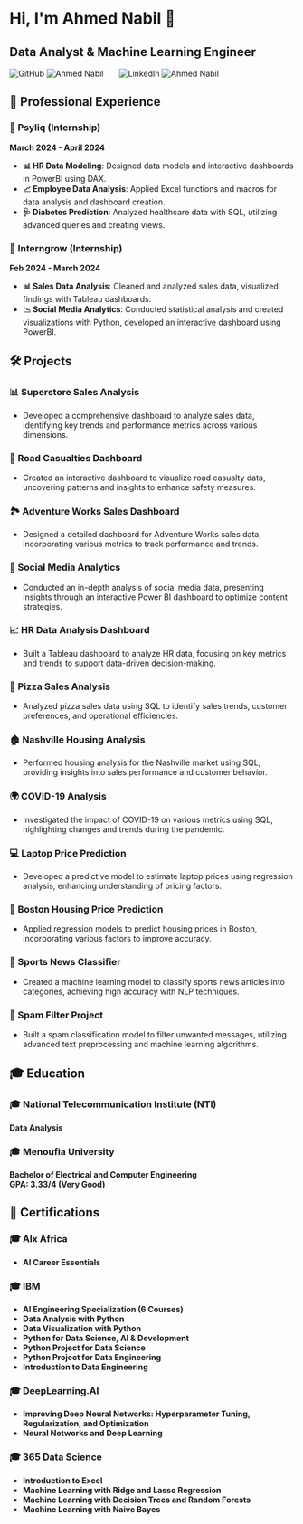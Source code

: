 # Hi, I'm Ahmed Nabil 🚀

## **Data Analyst & Machine Learning Engineer** 

<p style="font-family: -apple-system, BlinkMacSystemFont, 'Segoe UI', 'Noto Sans', Helvetica, Arial, sans-serif, 'Apple Color Emoji', 'Segoe UI Emoji';">
  <a href="https://github.com/AhmedNabil03" style="text-decoration:none;">
    <img src="https://img.shields.io/badge/GitHub-5a5a5a?style=for-the-badge&logo=github&logoColor=white" alt="GitHub">
  </a>
  <a href="https://github.com/AhmedNabil03" style="text-decoration:none;">
    <img src="https://img.shields.io/badge/-Ahmed%20Nabil-FF6C00?style=for-the-badge" alt="Ahmed Nabil">
  </a>
  &nbsp;&nbsp;&nbsp;&nbsp;&nbsp;
  <a href="https://linkedin.com/in/ahmed-nabil-144583273" style="text-decoration:none;">
    <img src="https://img.shields.io/badge/LinkedIn-5a5a5a?style=for-the-badge&logo=linkedin&logoColor=white" alt="LinkedIn">
  </a>
  <a href="https://linkedin.com/in/ahmed-nabil-144583273" style="text-decoration:none;">
    <img src="https://img.shields.io/badge/-Ahmed%20Nabil-0077B5?style=for-the-badge" alt="Ahmed Nabil">
  </a>
</p>

## 💼 Professional Experience

### 🏢 Psyliq (Internship)  
**March 2024 - April 2024**  
- **📊 HR Data Modeling**: Designed data models and interactive dashboards in PowerBI using DAX.
- **📈 Employee Data Analysis**: Applied Excel functions and macros for data analysis and dashboard creation.
- **🩺 Diabetes Prediction**: Analyzed healthcare data with SQL, utilizing advanced queries and creating views.

### 🏢 Interngrow (Internship)  
**Feb 2024 - March 2024**  
- **📊 Sales Data Analysis**: Cleaned and analyzed sales data, visualized findings with Tableau dashboards.
- **📉 Social Media Analytics**: Conducted statistical analysis and created visualizations with Python, developed an interactive dashboard using PowerBI.

## 🛠️ Projects

### 📊 Superstore Sales Analysis
- Developed a comprehensive dashboard to analyze sales data, identifying key trends and performance metrics across various dimensions.

### 🚗 Road Casualties Dashboard
- Created an interactive dashboard to visualize road casualty data, uncovering patterns and insights to enhance safety measures.

### 🏞️ Adventure Works Sales Dashboard
- Designed a detailed dashboard for Adventure Works sales data, incorporating various metrics to track performance and trends.

### 📱 Social Media Analytics
- Conducted an in-depth analysis of social media data, presenting insights through an interactive Power BI dashboard to optimize content strategies.

### 📈 HR Data Analysis Dashboard
- Built a Tableau dashboard to analyze HR data, focusing on key metrics and trends to support data-driven decision-making.

### 🍕 Pizza Sales Analysis
- Analyzed pizza sales data using SQL to identify sales trends, customer preferences, and operational efficiencies.

### 🏠 Nashville Housing Analysis
- Performed housing analysis for the Nashville market using SQL, providing insights into sales performance and customer behavior.

### 🌍 COVID-19 Analysis
- Investigated the impact of COVID-19 on various metrics using SQL, highlighting changes and trends during the pandemic.

### 💻 Laptop Price Prediction
- Developed a predictive model to estimate laptop prices using regression analysis, enhancing understanding of pricing factors.

### 🏡 Boston Housing Price Prediction
- Applied regression models to predict housing prices in Boston, incorporating various factors to improve accuracy.

### 📰 Sports News Classifier
- Created a machine learning model to classify sports news articles into categories, achieving high accuracy with NLP techniques.

### 📧 Spam Filter Project
- Built a spam classification model to filter unwanted messages, utilizing advanced text preprocessing and machine learning algorithms.

## 🎓 Education

### 🎓 National Telecommunication Institute (NTI)  
**Data Analysis**  

### 🎓 Menoufia University  
**Bachelor of Electrical and Computer Engineering**  
**GPA: 3.33/4 (Very Good)**

## 📜 Certifications

### 🎓 **Alx Africa**
- **AI Career Essentials**

### 🎓 **IBM**
- **AI Engineering Specialization (6 Courses)**
- **Data Analysis with Python**
- **Data Visualization with Python**
- **Python for Data Science, AI & Development**
- **Python Project for Data Science**
- **Python Project for Data Engineering**
- **Introduction to Data Engineering**

### 🎓 **DeepLearning.AI**
- **Improving Deep Neural Networks: Hyperparameter Tuning, Regularization, and Optimization**
- **Neural Networks and Deep Learning**

### 🎓 **365 Data Science**
- **Introduction to Excel**
- **Machine Learning with Ridge and Lasso Regression**
- **Machine Learning with Decision Trees and Random Forests**
- **Machine Learning with Naive Bayes**
